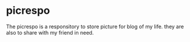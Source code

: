 # picrespo

The picrespo is a responsitory to store picture for blog of my life. they are also to share with my friend in need.

